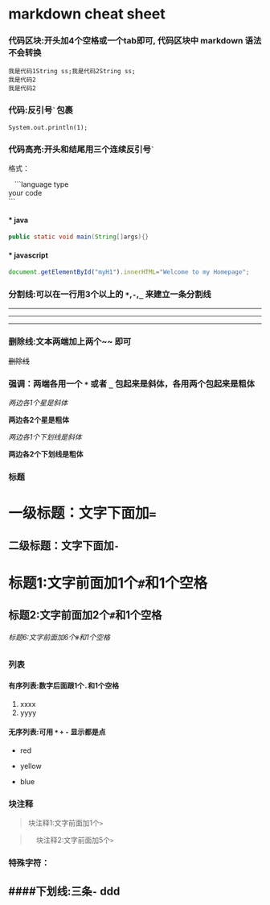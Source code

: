 # markdown cheat sheet

### 代码区块:开头加4个空格或一个tab即可, 代码区块中 markdown 语法不会转换

    我是代码1String ss;我是代码2String ss;    
    我是代码2
    我是代码2

### 代码:反引号`` ` ``包裹
`System.out.println(1);`

### 代码高亮:开头和结尾用三个连续反引号`` ` ``
格式：

    \```language type<br>
    your code<br>
    \```

#### * java
```java
public static void main(String[]args){} 
```
#### * javascript
```javascript
document.getElementById("myH1").innerHTML="Welcome to my Homepage"; 
```

### 分割线:可以在一行用3个以上的 `*`,`-`,`_` 来建立一条分割线

***
---
___
### 删除线:文本两端加上两个~~ 即可
~~删除线~~

### 强调：两端各用一个 `*` 或者 `_` 包起来是斜体，各用两个包起来是粗体

*两边各1个星是斜体*

**两边各2个星是粗体**

_两边各1个下划线是斜体_

__两边各2个下划线是粗体__

### 标题
一级标题：文字下面加`=`
=

二级标题：文字下面加`-`
-

# 标题1:文字前面加1个`#`和1个空格` `

## 标题2:文字前面加2个`#`和1个空格` `

###### 标题6:文字前面加6个`#`和1个空格` `

### 列表
#### 有序列表:数字后面跟1个`.`和1个空格` `

1. xxxx
2. yyyy

#### 无序列表:可用 `*` `+` `-` 显示都是点
* red
+ yellow
- blue

### 块注释

>块注释1:文字前面加1个`>`

>     块注释2:文字前面加5个`>`


### 特殊字符：

####下划线:三条`-`
ddd
---


